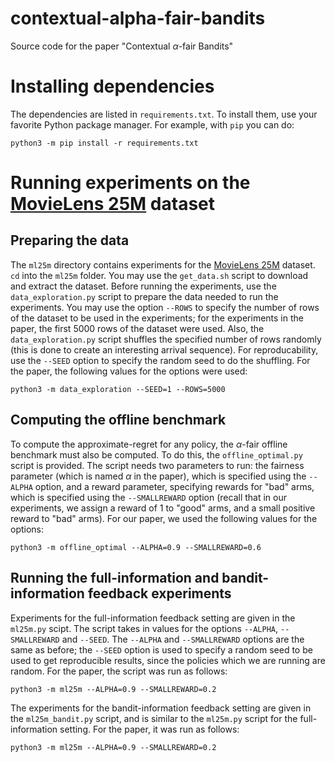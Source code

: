 # contextual-alpha-fair-bandits
Source code for the paper "Contextual $\alpha$-fair Bandits"

# Installing dependencies

The dependencies are listed in `requirements.txt`. To install them, use your favorite Python package manager. For example, with `pip` you can do:

```
python3 -m pip install -r requirements.txt
```

# Running experiments on the [MovieLens 25M](https://grouplens.org/datasets/movielens/25m/) dataset

## Preparing the data
The `ml25m` directory contains experiments for the [MovieLens 25M](https://grouplens.org/datasets/movielens/25m/) dataset. `cd` into the `ml25m` folder. You may use the `get_data.sh` script to download and extract the dataset. Before running the experiments, use the `data_exploration.py` script to prepare the data needed to run the experiments. You may use the option `--ROWS` to specify the number of rows of the dataset to be used in the experiments; for the experiments in the paper, the first 5000 rows of the dataset were used. Also, the `data_exploration.py` script shuffles the specified number of rows randomly (this is done to create an interesting arrival sequence). For reproducability, use the `--SEED` option to specify the random seed to do the shuffling. For the paper, the following values for the options were used:

```
python3 -m data_exploration --SEED=1 --ROWS=5000
```

## Computing the offline benchmark

To compute the approximate-regret for any policy, the $\alpha$-fair offline benchmark must also be computed. To do this, the `offline_optimal.py` script is provided. The script needs two parameters to run: the fairness parameter (which is named $\alpha$ in the paper), which is specified using the `--ALPHA` option, and a reward parameter, specifying rewards for "bad" arms, which is specified using the `--SMALLREWARD` option (recall that in our experiments, we assign a reward of $1$ to "good" arms, and a small positive reward to "bad" arms). For our paper, we used the following values for the options:

```
python3 -m offline_optimal --ALPHA=0.9 --SMALLREWARD=0.6
```

## Running the full-information and bandit-information feedback experiments

Experiments for the full-information feedback setting are given in the `ml25m.py` scipt. The script takes in values for the options `--ALPHA`, `--SMALLREWARD` and `--SEED`. The `--ALPHA` and `--SMALLREWARD` options are the same as before; the `--SEED` option is used to specify a random seed to be used to get reproducible results, since the policies which we are running are random. For the paper, the script was run as follows:

```
python3 -m ml25m --ALPHA=0.9 --SMALLREWARD=0.2
```

The experiments for the bandit-information feedback setting are given in the `ml25m_bandit.py` script, and is similar to the `ml25m.py` script for the full-information setting. For the paper, it was run as follows:

```
python3 -m ml25m --ALPHA=0.9 --SMALLREWARD=0.2
```

<!-- For Hedge algorithm, see this link: http://www.columbia.edu/~cs2035/courses/ieor6614.S16/mw.pdf. -->

